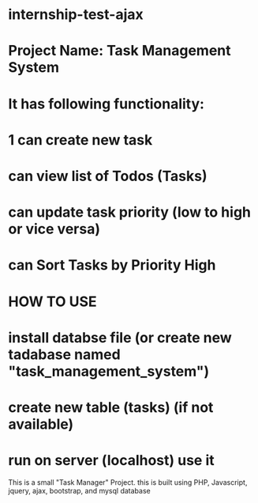 # internship-test-ajax
#  Project Name: Task Management System
# It has following functionality:
# 1 can create new task 
# can view list of Todos (Tasks)
# can update task priority (low to high or vice versa)
# can Sort Tasks by Priority High

# HOW TO USE
# install databse file (or create new tadabase named "task_management_system")
# create new table (tasks) (if not available)
# run on server (localhost) use it
This is a small "Task Manager" Project. this is built using PHP, Javascript, jquery, ajax, bootstrap, and mysql database
